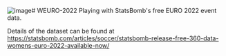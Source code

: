 ![image](https://github.com/jsiva731/WEURO-2022/assets/131294178/d1e79aa1-6683-4ee1-bd19-6c6a86b673cf)# WEURO-2022
Playing with StatsBomb's free EURO 2022 event data.

Details of the dataset can be found at https://statsbomb.com/articles/soccer/statsbomb-release-free-360-data-womens-euro-2022-available-now/


